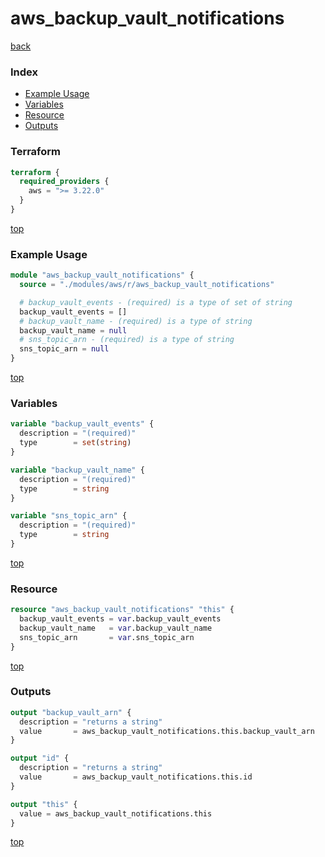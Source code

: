 # aws_backup_vault_notifications

[back](../aws.md)

### Index

- [Example Usage](#example-usage)
- [Variables](#variables)
- [Resource](#resource)
- [Outputs](#outputs)

### Terraform

```terraform
terraform {
  required_providers {
    aws = ">= 3.22.0"
  }
}
```

[top](#index)

### Example Usage

```terraform
module "aws_backup_vault_notifications" {
  source = "./modules/aws/r/aws_backup_vault_notifications"

  # backup_vault_events - (required) is a type of set of string
  backup_vault_events = []
  # backup_vault_name - (required) is a type of string
  backup_vault_name = null
  # sns_topic_arn - (required) is a type of string
  sns_topic_arn = null
}
```

[top](#index)

### Variables

```terraform
variable "backup_vault_events" {
  description = "(required)"
  type        = set(string)
}

variable "backup_vault_name" {
  description = "(required)"
  type        = string
}

variable "sns_topic_arn" {
  description = "(required)"
  type        = string
}
```

[top](#index)

### Resource

```terraform
resource "aws_backup_vault_notifications" "this" {
  backup_vault_events = var.backup_vault_events
  backup_vault_name   = var.backup_vault_name
  sns_topic_arn       = var.sns_topic_arn
}
```

[top](#index)

### Outputs

```terraform
output "backup_vault_arn" {
  description = "returns a string"
  value       = aws_backup_vault_notifications.this.backup_vault_arn
}

output "id" {
  description = "returns a string"
  value       = aws_backup_vault_notifications.this.id
}

output "this" {
  value = aws_backup_vault_notifications.this
}
```

[top](#index)